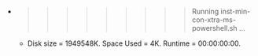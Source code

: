 * >>>>>>>>> Running inst-min-con-xtra-ms-powershell.sh ...
  * Disk size = 1949548K. Space Used = 4K. Runtime = 00:00:00:00.
